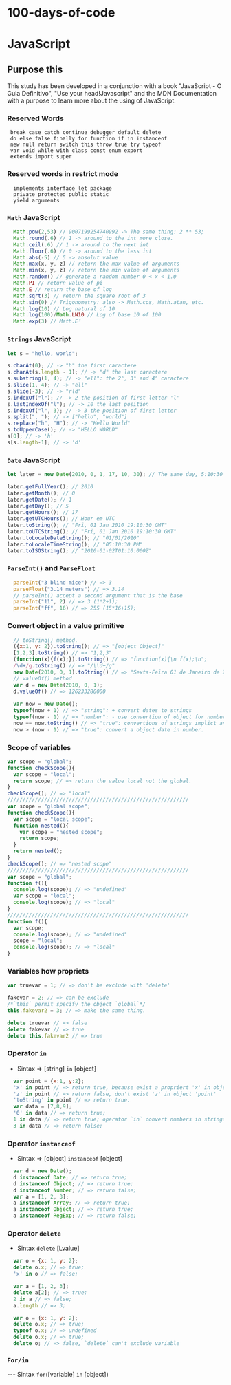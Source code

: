 # 100-days-of-code

# JavaScript

## Purpose this
This study has been developed in a conjunction with a book "JavaScript - O Guia Definitivo", "Use your head!Javascript" and the MDN Documentation with a purpose to learn more about the using of JavaScript.

### Reserved Words
```shell
 break case catch continue debugger default delete
 do else false finally for function if in instanceof 
 new null return switch this throw true try typeof
 var void while with class const enum export
 extends import super
 ```
### Reserved words in restrict mode
```shell
  implements interface let package
  private protected public static
  yield arguments
```

### `Math` JavaScript
```javascript
  Math.pow(2,53) // 9007199254740992 -> The same thing: 2 ** 53;
  Math.round(.6) // 1 -> around to the int more close.
  Math.ceil(.6) // 1 -> around to the next int
  Math.floor(.6) // 0 -> around to the less int
  Math.abs(-5) // 5 -> absolut value
  Math.max(x, y, z) // return the max value of arguments
  Math.min(x, y, z) // return the min value of arguments
  Math.random() // generate a random number 0 < x < 1.0
  Math.PI // return value of pi
  Math.E // return the base of log
  Math.sqrt(3) // return the square root of 3
  Math.sin(0) // Trigonometry: also -> Math.cos, Math.atan, etc.
  Math.log(10) // Log natural of 10
  Math.log(100)/Math.LN10 // Log of base 10 of 100
  Math.exp(3) // Math.E³
```

### `Strings` JavaScript

```javascript
let s = "hello, world";

s.charAt(0); // -> "h" the first caractere
s.charAt(s.length - 1); // -> "d" the last caractere
s.substring(1, 4); // -> "ell": the 2°, 3° and 4° caractere
s.slice(1, 4); // -> "ell"
s.slice(-3); // -> "rld"
s.indexOf("l"); // -> 2 the position of first letter 'l'
s.lastIndexOf("l"); // -> 10 the last position
s.indexOf("l", 3); // -> 3 the position of first letter
s.split(", "); // -> ["hello", "world"]
s.replace("h", "H"); // -> "Hello World"
s.toUpperCase(); // -> "HELLO WORLD"
s[0]; // -> 'h'
s[s.length-1]; // -> 'd'
```

### `Date` JavaScript
```javascript
let later = new Date(2010, 0, 1, 17, 10, 30); // The same day, 5:10:30 afternoon, local hour.

later.getFullYear(); // 2010
later.getMonth(); // 0
later.getDate(); // 1
later.getDay(); // 5
later.getHours(); // 17
later.getUTCHours(); // Hour em UTC
later.toString(); // "Fri, 01 Jan 2010 19:10:30 GMT"
later.toUTCString(); // "Fri, 01 Jan 2010 19:10:30 GMT"
later.toLocaleDateString(); // "01/01/2010"
later.toLocaleTimeString(); // "05:10:30 PM"
later.toISOString(); // "2010-01-02T01:10:000Z"
```

### `ParseInt()` and `ParseFloat` 
```javascript
  parseInt("3 blind mice") // => 3
  parseFloat("3.14 meters") // => 3.14
  // parseInt() accept a second argument that is the base
  parseInt("11", 2) // => 3 (1*2+1);
  parseInt("ff", 16) // => 255 (15*16+15);
```

### Convert object in a value primitive
```javascript
  // toString() method.
  ({x:1, y: 2}).toString(); // => "[object Object]"
  [1,2,3].toString() // => "1,2,3"
  (function(x){f(x);}).toString() // => "function(x){\n f(x);\n";
  /\d+/g.toString() // => "/\\d+/g"
  new Date(2010, 0, 1).toString() // => "Sexta-Feira 01 de Janeiro de 2010 00:00:00 GMT-0800 (PST)"
  // valueOf() method
  var d = new Date(2010, 0, 1);
  d.valueOf() // => 126233280000
  
  var now = new Date();
  typeof(now + 1) // => "string": + convert dates to strings
  typeof(now - 1) // => "number": - use convertion of object for number.
  now == now.toString() // => "true": convertions of strings implict and explicit
  now > (now - 1) // => "true": convert a object date in number.
```

### Scope of variables
```javascript
var scope = "global";
function checkScope(){
  var scope = "local";
  return scope; // => return the value local not the global.
}
checkScope(); // => "local"
///////////////////////////////////////////////////////////
var scope = "global scope";
function checkScope(){
  var scope = "local scope";
  function nested(){
    var scope = "nested scope";
    return scope;
  }
  return nested();
}
checkScope(); // => "nested scope"
///////////////////////////////////////////////////////////
var scope = "global";
function f(){
  console.log(scope); // => "undefined"
  var scope = "local";
  console.log(scope); // => "local"
}
///////////////////////////////////////////////////////////
function f(){
  var scope;
  console.log(scope); // => "undefined"
  scope = "local";
  console.log(scope); // => "local"
}
```

### Variables how propriets
```javascript
var truevar = 1; // => don't be exclude with 'delete'

fakevar = 2; // => can be exclude
/*`this` permit specify the object `global`*/
this.fakevar2 = 3; // => make the same thing.

delete truevar // => false
delete fakevar // => true
delete this.fakevar2 // => true
```

### Operator `in`
 - Sintax => [string] `in` [object]
```javascript
  var point = {x:1, y:2};
  'x' in point // => return true, because exist a propriert 'x' in object 'point'
  'z' in point // => return false, don't exist 'z' in object 'point'
  'toString' in point // => return true.
  var data = [7,8,9];
  '0' in data // => return true;
  1 in data // => return true; operator `in` convert numbers in strings
  3 in data // => return false;
```

### Operator `instanceof`
 - Sintax => [object] `instanceof` [object]
```javascript
  var d = new Date();
  d instanceof Date; // => return true;
  d instanceof Object; // => return true;
  d instanceof Number; // => return false;
  var a = [1, 2, 3];
  a instanceof Array; // => return true;
  a instanceof Object; // => return true;
  a instanceof RegExp; // => return false;
```

### Operator `delete`
 - Sintax `delete` [Lvalue]
```javascript
  var o = {x: 1, y: 2};
  delete o.x; // => true;
  'x' in o // => false;

  var a = [1, 2, 3];
  delete a[2]; // => true;
  2 in a // => false;
  a.length // => 3;

  var o = {x: 1, y: 2};
  delete o.x; // => true;
  typeof o.x; // => undefined
  delete o.x; // => true;
  delete o; // => false, `delete` can't exclude variable 
```

### `For/in`
--- Sintax `for`([variable] `in` [object])
